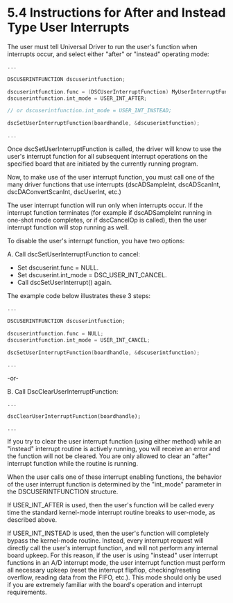 # 5.4 Instructions for After and Instead Type User Interrupts

The user must tell Universal Driver to run the user's function when interrupts occur, and select either "after" or "instead" operating mode:

```c
... 

DSCUSERINTFUNCTION dscuserintfunction; 

dscuserintfunction.func = (DSCUserInterruptFunction) MyUserInterruptFunction; 
dscuserintfunction.int_mode = USER_INT_AFTER; 

// or dscuserintfunction.int_mode = USER_INT_INSTEAD; 

dscSetUserInterruptFunction(boardhandle, &dscuserintfunction); 

...
```

Once dscSetUserInterruptFunction is called, the driver will know to use the user's interrupt function for all subsequent interrupt operations on the specified board that are initiated by the currently running program.

Now, to make use of the user interrupt function, you must call one of the many driver functions that use interrupts \(dscADSampleInt, dscADScanInt, dscDAConvertScanInt, dscUserInt, etc.\)

The user interrupt function will run only when interrupts occur. If the interrupt function terminates \(for example if dscADSampleInt running in one-shot mode completes, or if dscCancelOp is called\), then the user interrupt function will stop running as well.

To disable the user's interrupt function, you have two options:

A. Call dscSetUserInterruptFunction to cancel:

* Set dscuserint.func = NULL. 
* Set dscuserint.int\_mode = DSC\_USER\_INT\_CANCEL. 
* Call dscSetUserInterrupt\(\) again.

The example code below illustrates these 3 steps:

```c
... 

DSCUSERINTFUNCTION dscuserintfunction; 

dscuserintfunction.func = NULL; 
dscuserintfunction.int_mode = USER_INT_CANCEL; 

dscSetUserInterruptFunction(boardhandle, &dscuserintfunction); 

...
```

-or-

B. Call DscClearUserInterruptFunction:

```text
... 

dscClearUserInterruptFunction(boardhandle); 

...
```

If you try to clear the user interrupt function \(using either method\) while an "instead" interrupt routine is actively running, you will receive an error and the function will not be cleared. You are only allowed to clear an "after" interrupt function while the routine is running.

When the user calls one of these interrupt enabling functions, the behavior of the user interrupt function is determined by the "int\_mode" parameter in the DSCUSERINTFUNCTION structure.

If USER\_INT\_AFTER is used, then the user's function will be called every time the standard kernel-mode interrupt routine breaks to user-mode, as described above.

If USER\_INT\_INSTEAD is used, then the user's function will completely bypass the kernel-mode routine. Instead, every interrupt request will directly call the user's interrupt function, and will not perform any internal board upkeep. For this reason, if the user is using "instead" user interrupt functions in an A/D interrupt mode, the user interrupt function must perform all necessary upkeep \(reset the interrupt flipflop, checking/reseting overflow, reading data from the FIFO, etc.\). This mode should only be used if you are extremely familiar with the board's operation and interrupt requirements.

